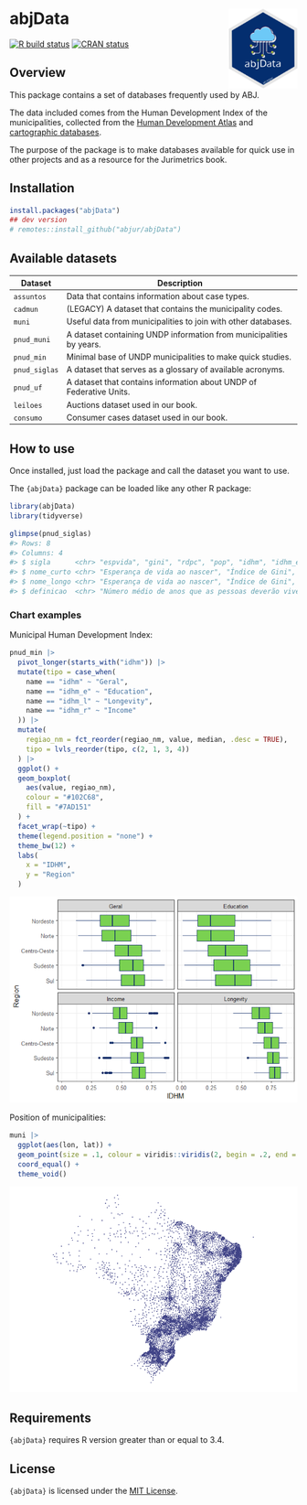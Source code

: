
<!-- README.md is generated from README.Rmd. Please edit that file -->

# abjData <a href='https://abjur.github.io/abjData/'><img src='man/figures/logo.png' align="right" height="138.5" /></a>

<!-- badges: start -->

[![R build
status](https://github.com/abjur/abjData/workflows/R-CMD-check/badge.svg)](https://github.com/abjur/abjData/actions)
[![CRAN
status](https://www.r-pkg.org/badges/version/abjData/)](https://CRAN.R-project.org/package=abjData)
<!-- badges: end -->

## Overview

This package contains a set of databases frequently used by ABJ.

The data included comes from the Human Development Index of the
municipalities, collected from the [Human Development
Atlas](https://www.atlasbrasil.org.br/) and [cartographic
databases](ftp://geoftp.ibge.gov.br/cartas_e_mapas/bases_cartograficas_continuas/bc250/versao2015/Shapefile/).

The purpose of the package is to make databases available for quick use
in other projects and as a resource for the Jurimetrics book.

## Installation

``` r
install.packages("abjData")
## dev version
# remotes::install_github("abjur/abjData")
```

## Available datasets

| Dataset       | Description                                                         |
|---------------|---------------------------------------------------------------------|
| `assuntos`    | Data that contains information about case types.                    |
| `cadmun`      | (LEGACY) A dataset that contains the municipality codes.            |
| `muni`        | Useful data from municipalities to join with other databases.       |
| `pnud_muni`   | A dataset containing UNDP information from municipalities by years. |
| `pnud_min`    | Minimal base of UNDP municipalities to make quick studies.          |
| `pnud_siglas` | A dataset that serves as a glossary of available acronyms.          |
| `pnud_uf`     | A dataset that contains information about UNDP of Federative Units. |
| `leiloes`     | Auctions dataset used in our book.                                  |
| `consumo`     | Consumer cases dataset used in our book.                            |

## How to use

Once installed, just load the package and call the dataset you want to
use.

The `{abjData}` package can be loaded like any other R package:

``` r
library(abjData)
library(tidyverse)
```

``` r
glimpse(pnud_siglas)
#> Rows: 8
#> Columns: 4
#> $ sigla      <chr> "espvida", "gini", "rdpc", "pop", "idhm", "idhm_e", "idhm_l…
#> $ nome_curto <chr> "Esperança de vida ao nascer", "Índice de Gini", "Renda per…
#> $ nome_longo <chr> "Esperança de vida ao nascer", "Índice de Gini", "Renda per…
#> $ definicao  <chr> "Número médio de anos que as pessoas deverão viver a partir…
```

### Chart examples

Municipal Human Development Index:

``` r
pnud_min |>
  pivot_longer(starts_with("idhm")) |> 
  mutate(tipo = case_when(
    name == "idhm" ~ "Geral",
    name == "idhm_e" ~ "Education",
    name == "idhm_l" ~ "Longevity",
    name == "idhm_r" ~ "Income"
  )) |> 
  mutate(
    regiao_nm = fct_reorder(regiao_nm, value, median, .desc = TRUE),
    tipo = lvls_reorder(tipo, c(2, 1, 3, 4))
  ) |> 
  ggplot() +
  geom_boxplot(
    aes(value, regiao_nm), 
    colour = "#102C68", 
    fill = "#7AD151"
  ) +
  facet_wrap(~tipo) +
  theme(legend.position = "none") +
  theme_bw(12) +
  labs(
    x = "IDHM", 
    y = "Region"
  )
```

![](man/figures/README-fig-idhm-1.png)<!-- -->

Position of municipalities:

``` r
muni |> 
  ggplot(aes(lon, lat)) +
  geom_point(size = .1, colour = viridis::viridis(2, begin = .2, end = .8)[1]) +
  coord_equal() +
  theme_void()
```

![](man/figures/README-unnamed-chunk-5-1.png)<!-- -->

## Requirements

`{abjData}` requires R version greater than or equal to 3.4.

## License

`{abjData}` is licensed under the [MIT
License](https://github.com/abjur/abjData/blob/master/LICENSE).
